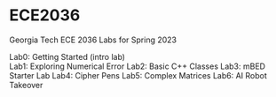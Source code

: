 # ECE2036
Georgia Tech ECE 2036 Labs for Spring 2023

Lab0: Getting Started (intro lab) <br> 
Lab1: Exploring Numerical Error
Lab2: Basic C++ Classes 
Lab3: mBED Starter Lab
Lab4: Cipher Pens 
Lab5: Complex Matrices 
Lab6: AI Robot Takeover
